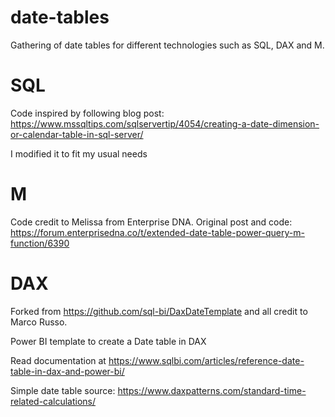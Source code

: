 # date-tables
Gathering of date tables for different technologies such as SQL, DAX and M.

# SQL

Code inspired by following blog post: https://www.mssqltips.com/sqlservertip/4054/creating-a-date-dimension-or-calendar-table-in-sql-server/

I modified it to fit my usual needs

# M 

Code credit to Melissa from Enterprise DNA. Original post and code: https://forum.enterprisedna.co/t/extended-date-table-power-query-m-function/6390

# DAX
Forked from https://github.com/sql-bi/DaxDateTemplate and all credit to Marco Russo.

Power BI template to create a Date table in DAX

Read documentation at https://www.sqlbi.com/articles/reference-date-table-in-dax-and-power-bi/

Simple date table source: https://www.daxpatterns.com/standard-time-related-calculations/